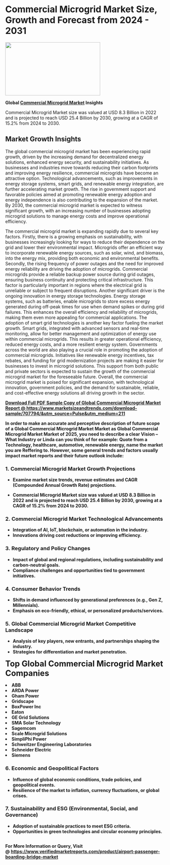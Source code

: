 <H1>Commercial Microgrid Market Size, Growth and Forecast from 2024 - 2031</H1><img class="aligncenter size-medium wp-image-584254" src="https://thirdeyenews.in/wp-content/uploads/2024/09/Global-Market-Research-300x168.jpeg" alt="" width="300" height="168" /><p><strong>Global&nbsp;<a href="https://www.marketsizeandtrends.com/download-sample/707794/&amp;utm_source=Pulse&amp;utm_medium=211">Commercial Microgrid Market</a> Insights</strong></p><p>Commercial Microgrid Market size was valued at USD 8.3 Billion in 2022 and is projected to reach USD 25.4 Billion by 2030, growing at a CAGR of 15.2% from 2024 to 2030.</p><p><h2>Market Growth Insights</h2> <p>The global commercial microgrid market has been experiencing rapid growth, driven by the increasing demand for decentralized energy solutions, enhanced energy security, and sustainability initiatives. As businesses and industries move towards reducing their carbon footprints and improving energy resilience, commercial microgrids have become an attractive option. Technological advancements, such as improvements in energy storage systems, smart grids, and renewable energy integration, are further accelerating market growth. The rise in government support and favorable policies aimed at promoting renewable energy adoption and energy independence is also contributing to the expansion of the market. By 2030, the commercial microgrid market is expected to witness significant growth, with an increasing number of businesses adopting microgrid solutions to manage energy costs and improve operational efficiency.</p> <p><strong><a href="#"></a></strong></p> <p>The commercial microgrid market is expanding rapidly due to several key factors. Firstly, there is a growing emphasis on sustainability, with businesses increasingly looking for ways to reduce their dependence on the grid and lower their environmental impact. Microgrids offer an efficient way to incorporate renewable energy sources, such as solar, wind, and biomass, into the energy mix, providing both economic and environmental benefits. Secondly, the rising frequency of power outages and the need for improved energy reliability are driving the adoption of microgrids. Commercial microgrids provide a reliable backup power source during grid outages, ensuring business continuity and protecting critical infrastructure. This factor is particularly important in regions where the electrical grid is unreliable or subject to frequent disruptions. Another significant driver is the ongoing innovation in energy storage technologies. Energy storage systems, such as batteries, enable microgrids to store excess energy generated during off-peak times for use when demand spikes or during grid failures. This enhances the overall efficiency and reliability of microgrids, making them even more appealing for commercial applications. The adoption of smart grid technologies is another key factor fueling the market growth. Smart grids, integrated with advanced sensors and real-time monitoring, allow for better management and optimization of energy use within commercial microgrids. This results in greater operational efficiency, reduced energy costs, and a more resilient energy system. Governments across the world are also playing a crucial role in promoting the adoption of commercial microgrids. Initiatives like renewable energy incentives, tax rebates, and funding for grid modernization projects are making it easier for businesses to invest in microgrid solutions. This support from both public and private sectors is expected to sustain the growth of the commercial microgrid market for the foreseeable future. Overall, the commercial microgrid market is poised for significant expansion, with technological innovation, government policies, and the demand for sustainable, reliable, and cost-effective energy solutions all driving growth in the sector.</p> <p><strong><a href="#"></p><p><span class=""><strong>Download Full PDF Sample Copy of Global Commercial Microgrid Market Report</strong> @ <a href="https://www.marketsizeandtrends.com/download-sample/707794/&amp;utm_source=Pulse&amp;utm_medium=211" target="_blank">https://www.marketsizeandtrends.com/download-sample/707794/&amp;utm_source=Pulse&amp;utm_medium=211</a></span></p><p>In order to make an accurate and perceptive description of future scope of a Global&nbsp;Commercial Microgrid Market Market as Global&nbsp;Commercial Microgrid Market Market of 2025, you need to describe a clear Vision &ndash; What Industry or Linda can you think of for example: Quote from a Technology, healthcare, automotive, renewable energy, name the market you are Reffering to. However, some general trends and factors usually impact market reports and their future outlook include:</p><h3>1.&nbsp;<strong>Commercial Microgrid Market Growth Projections</strong></h3><ul><li>Examine market size trends, revenue estimates and CAGR (Compounded Annual Growth Rate) projections.</li><li><p>Commercial Microgrid Market size was valued at USD 8.3 Billion in 2022 and is projected to reach USD 25.4 Billion by 2030, growing at a CAGR of 15.2% from 2024 to 2030.</p></li></ul><h3>2.&nbsp;<strong>Commercial Microgrid Market Technological Advancements</strong></h3><ul><li>Integration of AI, IoT, blockchain, or automation in the industry.</li><li>Innovations driving cost reductions or improving efficiency.</li></ul><h3>3.&nbsp;<strong>Regulatory and Policy Changes</strong></h3><ul><li>Impact of global and regional regulations, including sustainability and carbon-neutral goals.</li><li>Compliance challenges and opportunities tied to government initiatives.</li></ul><h3>4.&nbsp;<strong>Consumer Behavior Trends</strong></h3><ul><li>Shifts in demand influenced by generational preferences (e.g., Gen Z, Millennials).</li><li>Emphasis on eco-friendly, ethical, or personalized products/services.</li></ul><h3>5.&nbsp;<strong>Global Commercial Microgrid Market Competitive Landscape</strong></h3><ul><li>Analysis of key players, new entrants, and partnerships shaping the industry.</li><li>Strategies for differentiation and market penetration.</li></ul><p data-pm-slice="1 1 []"><span style="color: inherit; font-family: inherit; font-size: 25px;">Top Global Commercial Microgrid Market Companies</span></p><div class="" data-test-id=""><p><li>ABB</li><li> ARDA Power</li><li> Gham Power</li><li> Gridscape</li><li> BoxPower Inc</li><li> Eaton</li><li> GE Grid Solutions</li><li> SMA Solar Technology</li><li> Sagemcom</li><li> Scale Microgrid Solutions</li><li> SimpliPhi Power</li><li> Schweitzer Engineering Laboratories</li><li> Schneider Electric</li><li> Siemens</li></p></div><h3>6.&nbsp;<strong>Economic and Geopolitical Factors</strong></h3><ul><li>Influence of global economic conditions, trade policies, and geopolitical events.</li><li>Resilience of the market to inflation, currency fluctuations, or global crises.</li></ul><h3>7.&nbsp;<strong>Sustainability and ESG (Environmental, Social, and Governance)</strong></h3><ul><li>Adoption of sustainable practices to meet ESG criteria.</li><li>Opportunities in green technologies and circular economy principles.</li></ul><h2><strong style="font-size: 14px;">For More Information or Query, Visit @&nbsp;</strong><a style="background-color: #ffffff; font-size: 14px;" href="https://www.marketsizeandtrends.com/report/commercial-microgrid-market/" target="_blank">https://www.verifiedmarketreports.com/product/airport-passenger-boarding-bridge-market</a></h2>
